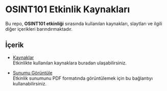 # OSINT101 Etkinlik Kaynakları

Bu repo, **OSINT101 etkinliği** sırasında kullanılan kaynakları, slaytları ve ilgili diğer içerikleri barındırmaktadır.

## İçerik

- [Kaynaklar](OSINT101/OSINT%20Kaynakları.md)  
  Etkinlikte kullanılan kaynaklara buradan ulaşabilirsiniz.

- [Sunumu Görüntüle](OSINT101/OSINT.pptx-1.pdf)  
  Etkinlik sunumunu PDF formatında görüntülemek için bu bağlantıyı kullanabilirsiniz.
